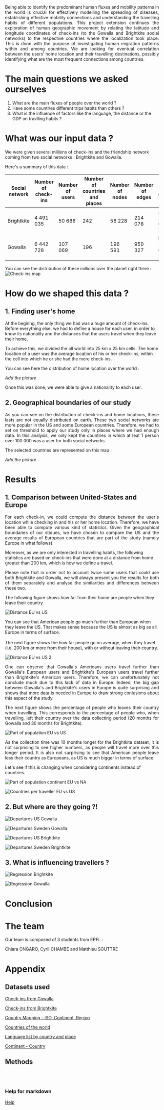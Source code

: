 <p align="justify">Being able to identify the predominant human fluxes and mobility patterns in the world is crucial for effectively modelling the spreading of diseases, establishing effective mobility connections and understanding the travelling habits of different populations. This project extension continues the exploration of human geographic movement by relating the latitude and longitude coordinates of check-ins (to the Gowalla and Brightkite social networks) to the respective countries where the localization took place. This is done with the purpose of investigating human migration patterns within and among countries. We are looking for eventual correlation between the users’ home location and their travelling destinations, possibly identifying what are the most frequent connections among countries.</p>

# The main questions we asked ourselves

1. What are the main fluxes of people over the world ?
2. Have some countries different trips habits than others ?
3. What is the influence of factors like the language, the distance or the GDP on travlling habits ? 

# What was our input data ? 

We were given several millions of check-ins and the friendship network coming from two social networks : Brightkite and Gowalla. 

Here's a summary of this data :


Social network | Number of check-ins | Number of users | Number of countries and places | Number of nodes | Number of edges | Date of collection
------------ | ------------- | ------------- | ------------- | ------------- | ------------- | ------------- 
Brightkite | 4 491 035 | 50 686 | 242 | 58 228 | 214 078 | April 2008 - October 2010
Gowalla | 6 442 728 | 107 069 | 196 | 196 591 | 950 327 | February 2009 - October 2010

You can see the distribution of these millions over the planet right there : 
![Check-ins map](/images/checkins_map.jpeg)

# How do we shaped this data ? 

## 1. Finding user's home

At the beginng, the only thing we had was a huge amount of check-ins. Before everything else, we had to define a house for each user, in order to know its nationality and the distances that the users travel when they leave their home. 

To achieve this, we divided the all world into 25 km x 25 km cells. The home location of a user was the average location of his or her check-ins, within the cell into which he or she had the more check-ins. 

You can see here the distribution of home location over the world :

*Add the picture*

Once this was done, we were able to give a nationality to each user. 

## 2. Geographical boundaries of our study 

<p align="justify">As you can see on the distribution of check-ins and home locations, these lasts are not equally distributed on earth. These two social networks are more popular in the US and some European countries. Therefore, we had to set on threshold to apply our study only in places where we had enough data. 
In this analysis, we only kept the countries in which at leat 1 person over 100 000 was a user for both social networks.</p> 
The selected countries are represented on this map :

*Add the picture*

# Results 

## 1. Comparison between United-States and Europe 

<p align="justify">For each check-in, we could compute the distance between the user's location while checking in and his or her home location. Therefore, we have been able to compute various kind of statistics. Given the geographical boundaries of our stidues, we have chosen to compare the US and the average results of European countries that are part of the study (namely Europe in what follows).</p> 

Moreover, as we are only interested in travelling habits, the following statistics are based on check-ins that were done at a distance from home greater than 200 km, which is how we define a travel. 

<p align="justify">Please note that in order not to account twice some users that could use both Brightkite and Gowalla, we will always present you the results for both of them separately and analyse the similarities and differences between these two.</p> 

The following figure shows how far from their home are people when they leave their country. 

![Distance EU vs US](/images/distance_eu_vs_us.png)

You can see that American people go much further than European when they leave the US. That makes sense because the US is almost as big as all Europe in terms of surface. 
<br/><br/>
The next figure shows the how far people go on average, when they travel (i.e. 200 km or more from their house), with or without leaving their country. 

![Distance EU vs US 2](/images/distance_without_leaving_country_eu_vs_us.png)

<p align="justify">One can observe that Gowalla's Americans users travel further than Gowalla's European users and Brightkite's European users travel further than Brightkite's American users. Therefore, we can unefortunately not conclude much due to this lack of data in Europe. Indeed, the big gap between Gowalla's and Brightkite's users in Europe is quite surprising and shows that more data is needed in Europe to draw strong conlusions about this aspect of the study.</p>

<p align="justify">The next figure shows the percentage of people who leaves their country when travelling. This corresponds to the percentage of people who, when travelling, left their country over the data collecting period (20 months for Gowalla and 30 months for Brightkite).</p> 

![Part of population EU vs US](/images/part_of_pop_out_eu_vs_us.png)

<p align="justify">As the collection time was 10 months longer for the Brightkite dataset, it is not surprising to see higher numbers, as people will travel more over this longer period. It is also not surprising to see that American people leave less their country as Europeans, as US is much bigger in terms of surface.</p> 

Let's see if this is changing when considering continents instead of countries. 

![Part of population continent EU vs NA](/images/part_of_pop_out_continent_eu_vs_us.png)

![Countries per traveller EU vs US](/images/countries_per_traveller_eu_vs_us.png)


## 2. But where are they going ?!

![Departures US Gowalla](/images/gowalla_departures_from_us.jpg)

![Departures Sweden Gowalla](/images/gowalla_departures_from_sweden.jpg)

![Departures US Brightkite](/images/brightkite_departures_from_us.jpg)

![Departures Sweden Brightkite](/images/brightkite_departures_from_sweden.jpg)

## 3. What is influencing travellers ? 

![Regression Brightkite](/images/polynomial_reg_brightkite.png)

![Regression Gowalla](/images/polynomial_reg_gowalla.png)

# Conclusion

# The team

Our team is composed of 3 students from EPFL : 

Chiara ONGARO, Cyril CHAMBE and Matthieu SOUTTRE

# Appendix

## Datasets used 

[Check-ins from Gowalla](https://snap.stanford.edu/data/loc-gowalla.html) 

[Check-ins from Brightkite](http://snap.stanford.edu/data/loc-brightkite.html)

[Country Mapping - ISO, Continent, Region](https://www.kaggle.com/andradaolteanu/country-mapping-iso-continent-region)

[Countries of the world](https://www.kaggle.com/fernandol/countries-of-the-world)

[Language list by country and place](https://www.kaggle.com/zinovadr/language-list-by-country-and-place?select=Language+List+by+Country+and+Place.xlsx)

[Continent - Country](https://www.kaggle.com/sarques/conticountry)

## Methods 

<br/><br/>

### Help for markdown

[Help](https://guides.github.com/features/mastering-markdown/)

